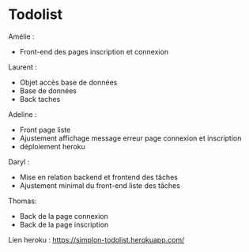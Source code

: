 # Todolist

Amélie : 
* Front-end des pages inscription et connexion

Laurent :
* Objet accès base de données
* Base de données
* Back taches

Adeline : 
* Front page liste 
* Ajustement affichage message erreur page connexion et inscription 
* déploiement heroku  


Daryl : 
* Mise en relation backend et frontend des tâches 
* Ajustement minimal du front-end liste des tâches

Thomas:
* Back de la page connexion
* Back de la page inscription

Lien heroku :
https://simplon-todolist.herokuapp.com/
